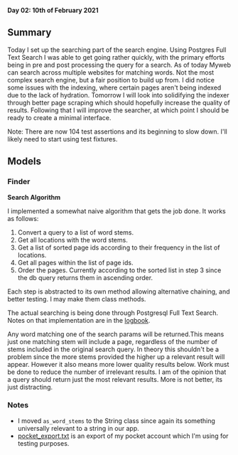 **Day 02: 10th of February 2021**

## Summary
Today I set up the searching part of the search engine. Using Postgres Full Text Search I was able to get going rather quickly,
with the primary efforts being in pre and post processing the query for a search. As of today Myweb can search across multiple
websites for matching words. Not the most complex search engine, but a fair position to build up from. I did notice some issues
with the indexing, where certain pages aren't being indexed due to the lack of hydration. Tomorrow I will look into solidifying
the indexer through better page scraping which should hopefully increase the quality of results. Following that I will improve
the searcher, at which point I should be ready to create a minimal interface.

Note: There are now 104 test assertions and its beginning to slow down. 
I'll likely need to start using test fixtures.

## Models
### Finder
**Search Algorithm**

I implemented a somewhat naive algorithm that gets the job done. It works as follows:
1. Convert a query to a list of word stems.
2. Get all locations with the word stems.
3. Get a list of sorted page ids according to their frequency in the list of locations.
4. Get all pages within the list of page ids.
5. Order the pages. Currently according to the sorted list in step 3 since the db query returns them in ascending order.

Each step is abstracted to its own method allowing alternative chaining, and better testing. I may make them class methods.

The actual searching is being done through Postgresql Full Text Search. Notes on that implementation are in the [logbook](../logbook.md#adding-postgresql-full-text-search).

Any word matching one of the search params will be returned.This means just one matching stem will include
a page, regardless of the number of stems included in the original search query. In theory this shouldn't be a problem since
the more stems provided the higher up a relevant result will appear. However it also means more lower quality results below. 
Work must be done to reduce the number of irrelevant results. I am of the opinion that a query should return just the 
most relevant results. More is not better, its just distracting.

### Notes
- I moved `as_word_stems` to the String class since again its something universally relevant to a string in our app.
- [pocket_export.txt](../pocket_export.txt) is an export of my pocket account which I'm using for testing purposes.